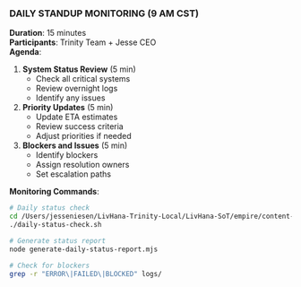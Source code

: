 ### DAILY STANDUP MONITORING (9 AM CST)

**Duration**: 15 minutes  
**Participants**: Trinity Team + Jesse CEO  
**Agenda**:

1. **System Status Review** (5 min)
   - Check all critical systems
   - Review overnight logs
   - Identify any issues
2. **Priority Updates** (5 min)
   - Update ETA estimates
   - Review success criteria
   - Adjust priorities if needed
3. **Blockers and Issues** (5 min)
   - Identify blockers
   - Assign resolution owners
   - Set escalation paths

**Monitoring Commands**:

```bash
# Daily status check
cd /Users/jesseniesen/LivHana-Trinity-Local/LivHana-SoT/empire/content-engine
./daily-status-check.sh

# Generate status report
node generate-daily-status-report.mjs

# Check for blockers
grep -r "ERROR\|FAILED\|BLOCKED" logs/
```
